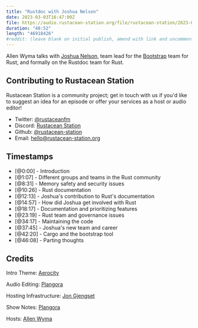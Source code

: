 ```yaml
---
title: "Rustdoc with Joshua Nelson"
date: 2023-03-03T16:47:00Z
file: https://audio.rustacean-station.org/file/rustacean-station/2023-03-03-joshua-nelson.mp3
duration: "48:52"
length: "46918426"
#reddit: (leave blank on initial publish, amend with link and uncomment this line after Reddit thread has been posted)
---
```

Allen Wyma talks with [Joshua Nelson](https://jyn.dev/), team lead for the [Bootstrap](https://rustc-dev-guide.rust-lang.org/building/bootstrapping.html) team for Rust, and formally on the Rustdoc team for Rust.

## Contributing to Rustacean Station

Rustacean Station is a community project; get in touch with us if you'd like to suggest an idea for an episode or offer your services as a host or audio editor!

- Twitter: [@rustaceanfm](https://twitter.com/rustaceanfm)
- Discord: [Rustacean Station](https://discord.gg/cHc3Gyc)
- Github: [@rustacean-station](https://github.com/rustacean-station/)
- Email: [hello@rustacean-station.org](mailto:hello@rustacean-station.org)

## Timestamps
- [@0:00] - Introduction
- [@1:07] - Different groups and teams in the Rust community
- [@8:31]  - Memory safety and security issues 
- [@10:26] - Rust documentation
- [@12:13] - Joshua's contribution to Rust's documentation
- [@14:57] - How did Joshua get involved with Rust
- [@18:17] - Documentation and prioritizing features
- [@23:19] - Rust team and governance issues
- [@34:17] - Maintaining the code
- [@37:45] - Joshua's new team and career
- [@42:20] - Cargo and the bootstrap tool
- [@46:08] - Parting thoughts

## Credits
Intro Theme: [Aerocity](https://twitter.com/AerocityMusic)

Audio Editing: [Plangora](https://twitter.com/plangora)

Hosting Infrastructure: [Jon Gjengset](https://twitter.com/jonhoo/)

Show Notes: [Plangora](https://twitter.com/plangora)

Hosts: [Allen Wyma](https://twitter.com/allenwyma)
